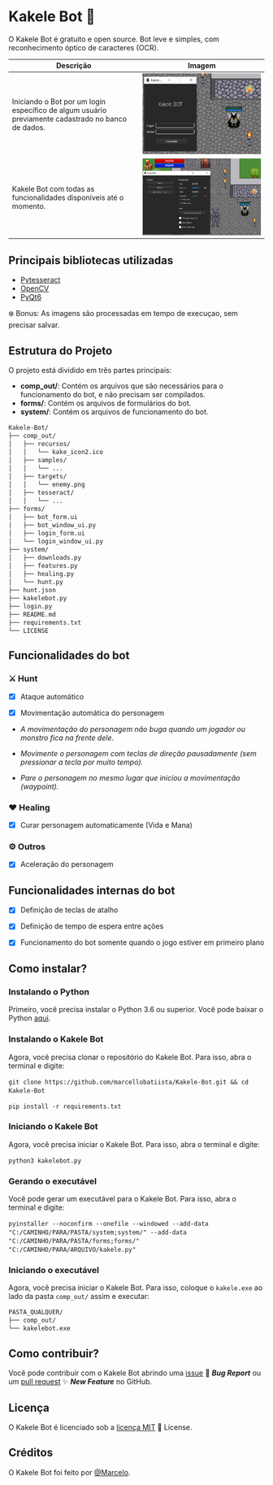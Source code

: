 # Kakele Bot 🤖

O Kakele Bot é gratuito e open source.
Bot leve e simples, com reconhecimento óptico de caracteres (OCR).

| Descrição                                                                                          | Imagem |
|----------------------------------------------------------------------------------------------------| --- |
| Iniciando o Bot por um login específico de algum usuário previamente cadastrado no banco de dados. | ![start](comp_out/samples/login.png) |
| Kakele Bot com todas as funcionalidades disponíveis até o momento.                                 | ![help](comp_out/samples/bot.png) |


## Principais bibliotecas utilizadas

- [Pytesseract](https://pypi.org/project/pytesseract/)
- [OpenCV](https://pypi.org/project/opencv-python/)
- [PyQt6](https://pypi.org/project/PyQt6/)

:snowflake: Bonus: As imagens são processadas em tempo de execuçao, sem precisar salvar.

## Estrutura do Projeto

O projeto está dividido em três partes principais:

- **comp_out/**: Contém os arquivos que são necessários para o funcionamento do bot, e não precisam ser compilados.
- **forms/**: Contém os arquivos de formulários do bot.
- **system/**: Contém os arquivos de funcionamento do bot.

``` shell
Kakele-Bot/
├── comp_out/
│   ├── recursos/
│   │   └── kake_icon2.ico
│   ├── samples/
│   │   └── ...
│   ├── targets/
│   │   └── enemy.png
│   ├── tesseract/
│   │   └── ...
├── forms/
│   ├── bot_form.ui
│   ├── bot_window_ui.py
│   ├── login_form.ui
│   └── login_window_ui.py
├── system/
│   ├── downloads.py
│   ├── features.py
│   ├── healing.py
│   └── hunt.py
├── hunt.json
├── kakelebot.py
├── login.py
├── README.md
├── requirements.txt
└── LICENSE
```

## Funcionalidades do bot

### :crossed_swords: Hunt

- [x] Ataque automático
- [x] Movimentação automática do personagem



- _A movimentação do personagem não buga quando um jogador ou monstro fica na frente dele_.

- _Movimente o personagem com teclas de direção pausadamente (sem pressionar a tecla por muito tempo)._

- _Pare o personagem no mesmo lugar que iniciou a movimentação (waypoint)._

### :heart: Healing

- [x] Curar personagem automaticamente (Vida e Mana)

### :gear: Outros

- [x] Aceleração do personagem

## Funcionalidades internas do bot

- [x] Definição de teclas de atalho
- [x] Definição de tempo de espera entre ações
- [x] Funcionamento do bot somente quando o jogo estiver em primeiro plano



## Como instalar?

### Instalando o Python

Primeiro, você precisa instalar o Python 3.6 ou superior. Você pode baixar o Python [aqui](https://www.python.org/downloads/).

### Instalando o Kakele Bot

Agora, você precisa clonar o repositório do Kakele Bot. Para isso, abra o terminal e digite:

`git clone https://github.com/marcellobatiista/Kakele-Bot.git && cd Kakele-Bot`

`pip install -r requirements.txt`

### Iniciando o Kakele Bot

Agora, você precisa iniciar o Kakele Bot. Para isso, abra o terminal e digite:

`python3 kakelebot.py`

### Gerando o executável

Você pode gerar um executável para o Kakele Bot. Para isso, abra o terminal e digite:

`pyinstaller --noconfirm --onefile --windowed --add-data "C:/CAMINHO/PARA/PASTA/system;system/" --add-data "C:/CAMINHO/PARA/PASTA/forms;forms/"  "C:/CAMINHO/PARA/ARQUIVO/kakele.py"`

### Iniciando o executável

Agora, você precisa iniciar o Kakele Bot. Para isso, coloque o `kakele.exe` ao lado da pasta `comp_out/` assim e executar:

``` shell
PASTA_QUALQUER/
├── comp_out/
└── kakelebot.exe
```

## Como contribuir?

Você pode contribuir com o Kakele Bot abrindo uma [issue](https://github.com/marcellobatiista/Kakele-Bot/issues)
:bug: **_Bug Report_** ou um [pull request](https://github.com/marcellobatiista/Kakele-Bot/pulls) 
:sparkles: **_New Feature_** no GitHub.

## Licença

O Kakele Bot é licenciado sob a [licença MIT](LICENSE) :page_facing_up: License.

## Créditos

O Kakele Bot foi feito por [@Marcelo](https://wwww.instagram.com/marcellobatiista).
